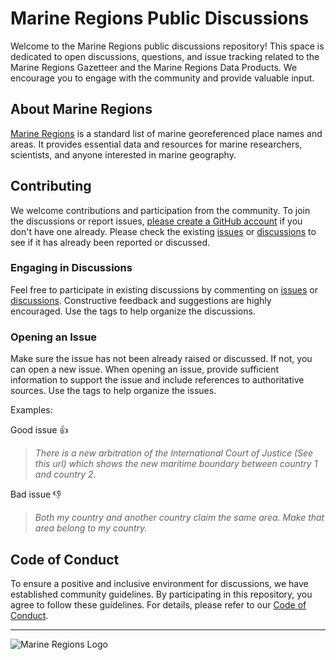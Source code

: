 # Marine Regions Public Discussions

Welcome to the Marine Regions public discussions repository! This space is dedicated to open discussions, questions, and issue tracking related to the Marine Regions Gazetteer and the Marine Regions Data Products. We encourage you to engage with the community and provide valuable input.

## About Marine Regions

[Marine Regions](https://marineregions.org/) is a standard list of marine georeferenced place names and areas. It provides essential data and resources for marine researchers, scientists, and anyone interested in marine geography.

## Contributing

We welcome contributions and participation from the community. To join the discussions or report issues, [please create a GitHub account](https://github.com/signup) if you don't have one already.  Please check the existing [issues](https://github.com/lifewatch/marineregions-issues/issues) or [discussions](https://github.com/lifewatch/marineregions-issues/discussions) to see if it has already been reported or discussed.

### Engaging in Discussions

Feel free to participate in existing discussions by commenting on [issues](https://github.com/lifewatch/marineregions-issues/issues) or [discussions](https://github.com/lifewatch/marineregions-issues/discussions). Constructive feedback and suggestions are highly encouraged. Use the tags to help organize the discussions.

### Opening an Issue

Make sure the issue has not been already raised or discussed. If not, you can open a new issue. When opening an issue, provide sufficient information to support the issue and include references to authoritative sources. Use the tags to help organize the issues. 

Examples:

Good issue 👍 

> _There is a new arbitration of the International Court of Justice (See this url) which shows the new maritime boundary between country 1 and country 2_.

Bad issue 👎 

> _Both my country and another country claim the same area. Make that area belong to my country._

## Code of Conduct

To ensure a positive and inclusive environment for discussions, we have established community guidelines. By participating in this repository, you agree to follow these guidelines. For details, please refer to our [Code of Conduct](CODE_OF_CONDUCT.md).

---

![Marine Regions Logo](https://marineregions.org/images/logoMR.png)
